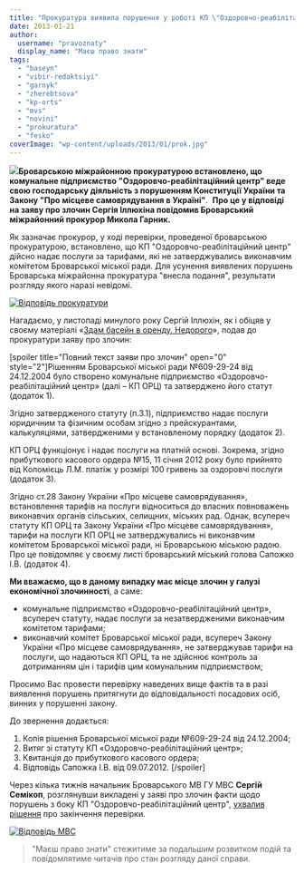 ```yaml
---
title: "Прокуратура виявила порушення у роботі КП \"Оздоровчо-реабілітаційний центр\""
date: 2013-01-21
author: 
  username: "pravoznaty"
  display_name: "Маєш право знати"
tags: 
  - "baseyn"
  - "vibir-redaktsiyi"
  - "garnyk"
  - "zherebtsova"
  - "kp-orts"
  - "mvs"
  - "novini"
  - "prokuratura"
  - "fesko"
coverImage: "wp-content/uploads/2013/01/prok.jpg"
---
```


[![](https://mpz.brovary.org/wp-content/uploads/2013/01/prok.jpg)](https://mpz.brovary.org/wp-content/uploads/2013/01/prok.jpg)**Броварською міжрайонною прокуратурою встановлено, що комунальне підприємство "Оздоровчо-реабілітаційний центр" веде свою господарську діяльність з порушенням Конституції України та Закону "Про місцеве самоврядування в Україні"**.  **Про це у відповіді на заяву про злочин Сергія Іллюхіна повідомив Броварський міжрайонний прокурор Микола Гарник.**

Як зазначає прокурор, у ході перевірки, проведеної броварською прокуратурою, встановлено, що КП "Оздоровчо-реабілітаційний центр" дійсно надає послуги за тарифами, які не затверджувались виконавчим комітетом Броварської міської ради. Для усунення виявлених порушень Броварська міжрайонна прокуратура "внесла подання", результати розгляду якого наразі невідомі.

[![Відповідь прокуратури](https://mpz.brovary.org/wp-content/uploads/2013/01/kp-orc-prokuratura21.jpg)](https://mpz.brovary.org/wp-content/uploads/2013/01/kp-orc-prokuratura21.jpg)

Нагадаємо, у листопаді минулого року Сергій Іллюхін, як і обіцяв у своєму матеріалі «[Здам басейн в оренду. Недорого](https://mpz.brovary.org/zdam-baseyn-v-orendu-nedorogo/)», подав до прокуратури заяву про злочин:

\[spoiler title="Повний текст заяви про злочин" open="0" style="2"\]Рішенням Броварської міської ради №609-29-24 від 24.12.2004 було створено комунальне підприємство «Оздоровчо-реабілітаційний центр» (далі – КП ОРЦ) та затверджено його статут (додаток 1).

Згідно затвердженого статуту (п.3.1), підприємство надає послуги юридичним та фізичним особам згідно з прейскурантами, калькуляціями, затвердженими у встановленому порядку (додаток 2).

КП ОРЦ функціонує і надає послуги на платній основі. Зокрема, згідно прибуткового касового ордера №15, 11 січня 2012 року було прийнято від Коломієць Л.М. платіж у розмірі 100 гривень за оздоровчі послуги (додаток 3).

Згідно ст.28 Закону України «Про місцеве самоврядування», встановлення тарифів на послуги відноситься до власних повноважень виконавчих органів сільських, селищних, міських рад. Однак, всупереч статуту КП ОРЦ та Закону України «Про місцеве самоврядування», тарифи на послуги КП ОРЦ не затверджувались ні виконавчим комітетом Броварської міської ради, ні Броварською міською радою. Про це повідомляє у своєму листі броварський міський голова Сапожко І.В. (додаток 4).

**Ми вважаємо, що в даному випадку має місце злочин у галузі економічної злочинності**, а саме:

- комунальне підприємство «Оздоровчо-реабілітаційний центр», всупереч статуту, надає послуги за незатвердженими виконавчим комітетом тарифами;
- виконавчий комітет Броварської міської ради, всупереч Закону України «Про місцеве самоврядування», не затверджував тарифи на послуги, що надаються КП ОРЦ, та не здійснює контроль за дотриманням цін і тарифів цим комунальним підприємством;

Просимо Вас провести перевірку наведених вище фактів та в разі виявлення порушень притягнути до відповідальності посадових осіб, винних у порушенні закону.

До звернення додається:

1. Копія рішення Броварської міської ради №609-29-24 від 24.12.2004;
2. Витяг зі статуту КП «Оздоровчо-реабілітаційний центр»;
3. Квитанція до прибуткового касового ордера;
4. Відповідь Сапожка І.В. від 09.07.2012. \[/spoiler\]

Через кілька тижнів начальник Броварського МВ ГУ МВС **Сергій Семікоп**, розглянувши викладені у заяві про злочин факти щодо порушень з боку КП "Оздоровчо-реабілітаційний центр", [ухвалив рішення](https://mpz.brovary.org/noviy-kriminalno-protsesualniy-kodeks-u-diyi/ "Новий кримінально-процесуальний кодекс у дії?") про закінчення перевірки.

[![Відповідь МВС](https://mpz.brovary.org/wp-content/uploads/2013/01/kp-orc-mvs.jpg)](https://mpz.brovary.org/wp-content/uploads/2013/01/kp-orc-mvs.jpg)

> "Маєш право знати" стежитиме за подальшим розвитком подій та повідомлятиме читачів про стан розгляду даної справи.
